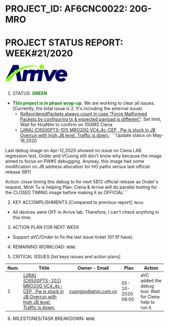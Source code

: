 # PROJECT_ID: AF6CNC0022: 20G-MRO
# PROJECT STATUS REPORT: WEEK#21/2020

[![Arrive](https://raw.githubusercontent.com/dangtv271202/atvn/master/ArriveTechLogoBlue.png)](https://www.arrivetechnologies.com)

1. STATUS: **<span style="color:GREEN">GREEN**

  * **<span style="color:GREEN">This project is in phase wrap-up**. We are working to clear all issues. (Currently, the total issue is 2. It's including the external issue).
    - [RxReorderedPackets always count in case "Force Malformed Packets by configuring tx & expected payload is different"][V5-908]: Set limit, Wait for HoaNlm to confirm on 10GMS Ciena
    - [[JIRA] (C6500PTS-101) MRO20G VC4_4c-CEP , Pw is stuck in JB Overrun with high JB level. Traffic is down.][V5-911]: ```Update status on May-16,2020

Last debug image on Apr-12,2020 showed no issue on Ciena LAB regression test, Onder and VCuong still don't know why because the image aimed to focus on PW#5 debugging. Anyway, this image had some modification on JB address allocation for HO paths versus last official release 5B11

Action: close timing this debug to for next 5B12 official release as Onder's request, Minh Tu is helping
Plan: Ciena & Arrive will do parallel testing for the CLOSED TIMING image before making it as OFFICIAL```

2. KEY ACCOMPLISHMENTS [Compared to previous report]: ```None```
  * All devices were OFF in Arrive lab. Therefore, I can't check anything in this time.

3. ACTION PLAN FOR NEXT WEEK

  *  Support aVC/Onder to fix the last issue ticket 101 (If have).

4. REMAINING WORKLOAD: ```NONE```

5. CRITICAL ISSUES [list keys issues and action plans]

|Num. |Titile |Owner - Email |Plan |Action |
| ------ | ------ | ------ | ------ | ------ |
| 1 | [[JIRA] (C6500PTS-101) MRO20G VC4_4c-CEP , Pw is stuck in JB Overrun with high JB level. Traffic is down.][V5-911] | cuongnv@atvn.com.vn | 05-10-2020 08:00 | aVC added the debug tool. Wait for Ciena help to run it.|

6. MILESTONES/TASK BREAKDOWN: ```NONE```


[//]: # (These are reference links used in the body of this note and get stripped out when the markdown processor does its job. There is no need to format nicely because it shouldn't be seen. Thanks SO - http://stackoverflow.com/questions/4823468/store-comments-in-markdown-syntax)

  [V5-913]:<https://crmplus.zoho.com/arrivetechnologies/index.do/cxapp/projects/arrivetechnologies#buginfo/403027000000038143/403027000005479169>
  [V5-911]:<https://crmplus.zoho.com/arrivetechnologies/index.do/cxapp/projects/arrivetechnologies#buginfo/403027000000038143/403027000005218144>
  [V5-908]:<https://crmplus.zoho.com/arrivetechnologies/index.do/cxapp/projects/arrivetechnologies#buginfo/403027000000038143/403027000005167385>

